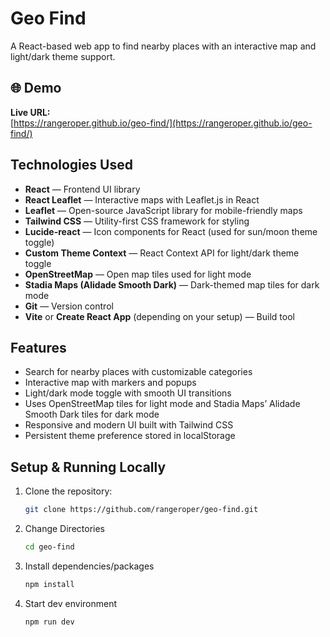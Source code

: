 # Geo Find

A React-based web app to find nearby places with an interactive map and light/dark theme support.

## 🌐 Demo

**Live URL:**  
[https://rangeroper.github.io/geo-find/](https://rangeroper.github.io/geo-find/)

## Technologies Used

- **React** — Frontend UI library  
- **React Leaflet** — Interactive maps with Leaflet.js in React  
- **Leaflet** — Open-source JavaScript library for mobile-friendly maps  
- **Tailwind CSS** — Utility-first CSS framework for styling  
- **Lucide-react** — Icon components for React (used for sun/moon theme toggle)  
- **Custom Theme Context** — React Context API for light/dark theme toggle  
- **OpenStreetMap** — Open map tiles used for light mode  
- **Stadia Maps (Alidade Smooth Dark)** — Dark-themed map tiles for dark mode  
- **Git** — Version control  
- **Vite** or **Create React App** (depending on your setup) — Build tool  

## Features

- Search for nearby places with customizable categories  
- Interactive map with markers and popups  
- Light/dark mode toggle with smooth UI transitions  
- Uses OpenStreetMap tiles for light mode and Stadia Maps’ Alidade Smooth Dark tiles for dark mode  
- Responsive and modern UI built with Tailwind CSS  
- Persistent theme preference stored in localStorage  

## Setup & Running Locally

1. Clone the repository:  
   ```bash
   git clone https://github.com/rangeroper/geo-find.git
2. Change Directories
   ```bash
   cd geo-find
3. Install dependencies/packages
   ```bash
   npm install
4. Start dev environment
   ```bash
   npm run dev
